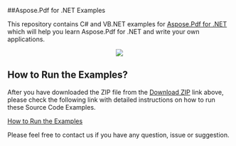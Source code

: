 ##Aspose.Pdf for .NET Examples

This repository contains C# and VB.NET examples for [Aspose.Pdf for .NET](http://www.aspose.com/products/pdf/net) which will help you learn Aspose.Pdf for .NET and write your own applications.

<p align="center">
  <a title="Download Examples ZIP" href="https://github.com/aspose-pdf/Aspose.Pdf-for-.NET/archive/master.zip">
	<img src="https://raw.github.com/AsposeExamples/java-examples-dashboard/master/images/downloadZip-Button-Large.png" />
  </a>
</p>

## How to Run the Examples?

After you have downloaded the ZIP file from the [Download ZIP](https://github.com/aspose-pdf/Aspose.Pdf-for-.NET/archive/master.zip) link above, please check the following link with detailed instructions on how to run these Source Code Examples.

[How to Run the Examples](http://www.aspose.com/docs/display/notenet/How+to+Run+the+Examples)

Please feel free to contact us if you have any question, issue or suggestion.





